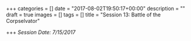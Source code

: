 +++
categories = []
date = "2017-08-02T19:50:17+00:00"
description = ""
draft = true
images = []
tags = []
title = "Session 13: Battle of the Corpselvator"

+++
_Session Date: 7/15/2017_